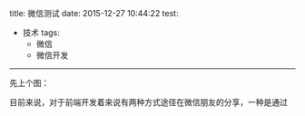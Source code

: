 title: 微信测试
date: 2015-12-27 10:44:22
test:
  - 技术
tags:
	- 微信
	- 微信开发
---
先上个图：


目前来说，对于前端开发着来说有两种方式途径在微信朋友的分享，一种是通过